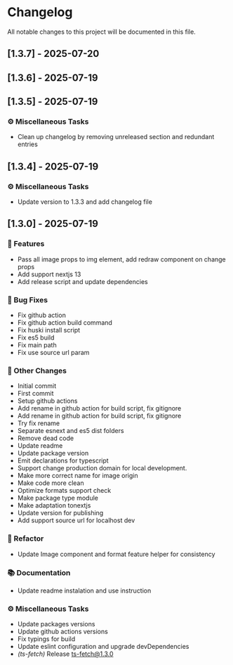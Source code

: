 # Changelog

All notable changes to this project will be documented in this file.

## [1.3.7] - 2025-07-20

## [1.3.6] - 2025-07-19

## [1.3.5] - 2025-07-19

### ⚙️ Miscellaneous Tasks

- Clean up changelog by removing unreleased section and redundant entries

## [1.3.4] - 2025-07-19

### ⚙️ Miscellaneous Tasks

- Update version to 1.3.3 and add changelog file

## [1.3.0] - 2025-07-19

### 🚀 Features

- Pass all image props to img element, add redraw component on change props
- Add support nextjs 13
- Add release script and update dependencies

### 🐛 Bug Fixes

- Fix github action
- Fix github action build command
- Fix huski install script
- Fix es5 build
- Fix main path
- Fix use source url param

### 📝 Other Changes

- Initial commit
- First commit
- Setup github actions
- Add rename in github action for build script, fix gitignore
- Add rename in github action for build script, fix gitignore
- Try fix rename
- Separate esnext and es5 dist folders
- Remove dead code
- Update readme
- Update package version
- Emit declarations for typescript
- Support change production domain for local development.
- Make more correct name for image origin
- Make code more clean
- Optimize formats support check
- Make package type module
- Make adaptation tonextjs
- Update version for publishing
- Add support source url for localhost dev

### 🚜 Refactor

- Update Image component and format feature helper for consistency

### 📚 Documentation

- Update readme instalation and use instruction

### ⚙️ Miscellaneous Tasks

- Update packages versions
- Update github actions versions
- Fix typings for build
- Update eslint configuration and upgrade devDependencies
- *(ts-fetch)* Release ts-fetch@1.3.0

<!-- generated by git-cliff -->
